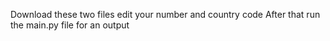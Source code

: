 Download these two files edit your number and country code
After that run the main.py file for an output
